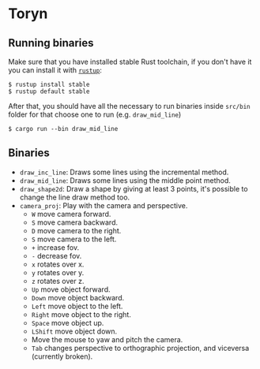 # Toryn

## Running binaries

Make sure that you have installed stable Rust toolchain, if you don't have it you
can install it with [`rustup`](https://rustup.rs/): 

```
$ rustup install stable
$ rustup default stable
```

After that, you should have all the necessary to run binaries inside `src/bin` folder
for that choose one to run (e.g. `draw_mid_line`) 

```
$ cargo run --bin draw_mid_line
```


## Binaries 

- `draw_inc_line`: Draws some lines using the incremental method.
- `draw_mid_line`: Draws some lines using the middle point method.
- `draw_shape2d`: Draw a shape by giving at least 3 points, it's possible to change the line draw method too.
- `camera_proj`: Play with the camera and perspective.
    - `W` move camera forward.
    - `S` move camera backward.
    - `D` move camera to the right.
    - `S` move camera to the left.
    - `+` increase fov.
    - `-` decrease fov.
    - `x` rotates over x.
    - `y` rotates over y.
    - `z` rotates over z.
    - `Up` move object forward.
    - `Down` move object backward.
    - `Left` move object to the left.
    - `Right` move object to the right.
    - `Space` move object up.
    - `LShift` move object down.
    - Move the mouse to yaw and pitch the camera.
    - `Tab` changes perspective to orthographic projection, and viceversa (currently broken).